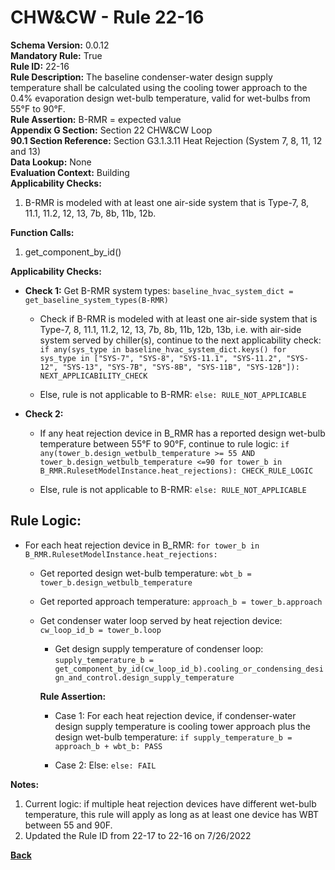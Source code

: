 
# CHW&CW - Rule 22-16  

**Schema Version:** 0.0.12  
**Mandatory Rule:** True  
**Rule ID:** 22-16  
**Rule Description:** The baseline condenser-water design supply temperature shall be calculated using the cooling tower approach to the 0.4% evaporation design wet-bulb temperature, valid for wet-bulbs from 55°F to 90°F.  
**Rule Assertion:** B-RMR = expected value  
**Appendix G Section:** Section 22 CHW&CW Loop  
**90.1 Section Reference:** Section G3.1.3.11 Heat Rejection (System 7, 8, 11, 12 and 13)  
**Data Lookup:** None  
**Evaluation Context:** Building  
**Applicability Checks:**  

1. B-RMR is modeled with at least one air-side system that is Type-7, 8, 11.1, 11.2, 12, 13, 7b, 8b, 11b, 12b.

**Function Calls:**  

1. get_component_by_id()

**Applicability Checks:**  

- **Check 1:** Get B-RMR system types: `baseline_hvac_system_dict = get_baseline_system_types(B-RMR)`

  - Check if B-RMR is modeled with at least one air-side system that is Type-7, 8, 11.1, 11.2, 12, 13, 7b, 8b, 11b, 12b, 13b, i.e. with air-side system served by chiller(s), continue to the next applicability check: `if any(sys_type in baseline_hvac_system_dict.keys() for sys_type in ["SYS-7", "SYS-8", "SYS-11.1", "SYS-11.2", "SYS-12", "SYS-13", "SYS-7B", "SYS-8B", "SYS-11B", "SYS-12B"]): NEXT_APPLICABILITY_CHECK`

  - Else, rule is not applicable to B-RMR: `else: RULE_NOT_APPLICABLE`

- **Check 2:**

  - If any heat rejection device in B_RMR has a reported design wet-bulb temperature between 55°F to 90°F, continue to rule logic: `if any(tower_b.design_wetbulb_temperature >= 55 AND tower_b.design_wetbulb_temperature <=90 for tower_b in B_RMR.RulesetModelInstance.heat_rejections): CHECK_RULE_LOGIC`

  - Else, rule is not applicable to B-RMR: `else: RULE_NOT_APPLICABLE`

## Rule Logic:  

- For each heat rejection device in B_RMR: `for tower_b in B_RMR.RulesetModelInstance.heat_rejections:`

  - Get reported design wet-bulb temperature: `wbt_b = tower_b.design_wetbulb_temperature`

  - Get reported approach temperature: `approach_b = tower_b.approach`

  - Get condenser water loop served by heat rejection device: `cw_loop_id_b = tower_b.loop`

    - Get design supply temperature of condenser loop: `supply_temperature_b = get_component_by_id(cw_loop_id_b).cooling_or_condensing_design_and_control.design_supply_temperature`

    **Rule Assertion:**

    - Case 1: For each heat rejection device, if condenser-water design supply temperature is cooling tower approach plus the design wet-bulb temperature: `if supply_temperature_b = approach_b + wbt_b: PASS`

    - Case 2: Else: `else: FAIL`

**Notes:**

1. Current logic: if multiple heat rejection devices have different wet-bulb temperature, this rule will apply as long as at least one device has WBT between 55 and 90F.
2. Updated the Rule ID from 22-17 to 22-16 on 7/26/2022

**[Back](../_toc.md)**
